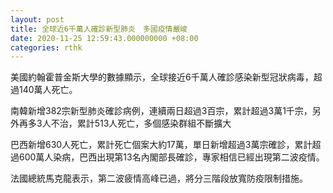 ```yaml
---
layout: post
title: 全球近6千萬人確診新型肺炎　多國疫情嚴峻
date: 2020-11-25 12:59:43.000000000 +08:00
categories: rthk
---
```


美國約翰霍普金斯大學的數據顯示，全球接近6千萬人確診感染新型冠狀病毒，超過140萬人死亡。

南韓新增382宗新型肺炎確診病例，連續兩日超過3百宗，累計超過3萬1千宗，另外再多3人不治，累計513人死亡，多個感染群組不斷擴大

巴西新增630人死亡，累計死亡個案大約17萬，單日新增超過3萬宗確診，累計超過600萬人染病，巴西出現第13名內閣部長確診，專家相信已經出現第二波疫情。

法國總統馬克龍表示，第二波疲情高峰已過，將分三階段放寬防疫限制措施。
